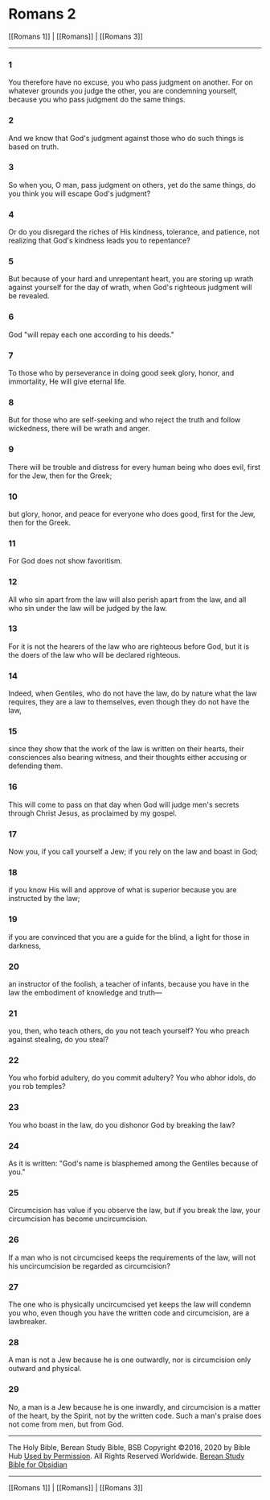 # Romans 2

[[Romans 1]] | [[Romans]] | [[Romans 3]]

---

### 1
You therefore have no excuse, you who pass judgment on another. For on whatever grounds you judge the other, you are condemning yourself, because you who pass judgment do the same things.

### 2
And we know that God's judgment against those who do such things is based on truth.

### 3
So when you, O man, pass judgment on others, yet do the same things, do you think you will escape God's judgment?

### 4
Or do you disregard the riches of His kindness, tolerance, and patience, not realizing that God's kindness leads you to repentance?

### 5
But because of your hard and unrepentant heart, you are storing up wrath against yourself for the day of wrath, when God's righteous judgment will be revealed.

### 6
God "will repay each one according to his deeds."

### 7
To those who by perseverance in doing good seek glory, honor, and immortality, He will give eternal life.

### 8
But for those who are self-seeking and who reject the truth and follow wickedness, there will be wrath and anger.

### 9
There will be trouble and distress for every human being who does evil, first for the Jew, then for the Greek;

### 10
but glory, honor, and peace for everyone who does good, first for the Jew, then for the Greek.

### 11
For God does not show favoritism.

### 12
All who sin apart from the law will also perish apart from the law, and all who sin under the law will be judged by the law.

### 13
For it is not the hearers of the law who are righteous before God, but it is the doers of the law who will be declared righteous.

### 14
Indeed, when Gentiles, who do not have the law, do by nature what the law requires, they are a law to themselves, even though they do not have the law,

### 15
since they show that the work of the law is written on their hearts, their consciences also bearing witness, and their thoughts either accusing or defending them.

### 16
This will come to pass on that day when God will judge men's secrets through Christ Jesus, as proclaimed by my gospel.

### 17
Now you, if you call yourself a Jew; if you rely on the law and boast in God;

### 18
if you know His will and approve of what is superior because you are instructed by the law;

### 19
if you are convinced that you are a guide for the blind, a light for those in darkness,

### 20
an instructor of the foolish, a teacher of infants, because you have in the law the embodiment of knowledge and truth—

### 21
you, then, who teach others, do you not teach yourself? You who preach against stealing, do you steal?

### 22
You who forbid adultery, do you commit adultery? You who abhor idols, do you rob temples?

### 23
You who boast in the law, do you dishonor God by breaking the law?

### 24
As it is written: "God's name is blasphemed among the Gentiles because of you."

### 25
Circumcision has value if you observe the law, but if you break the law, your circumcision has become uncircumcision.

### 26
If a man who is not circumcised keeps the requirements of the law, will not his uncircumcision be regarded as circumcision?

### 27
The one who is physically uncircumcised yet keeps the law will condemn you who, even though you have the written code and circumcision, are a lawbreaker.

### 28
A man is not a Jew because he is one outwardly, nor is circumcision only outward and physical.

### 29
No, a man is a Jew because he is one inwardly, and circumcision is a matter of the heart, by the Spirit, not by the written code. Such a man's praise does not come from men, but from God.

---

The Holy Bible, Berean Study Bible, BSB
Copyright ©2016, 2020 by Bible Hub
[Used by Permission](https://berean.bible/terms.htm). All Rights Reserved Worldwide.
[Berean Study Bible for Obsidian](https://github.com/gapmiss/berean-study-bible-for-obsidian)

---

[[Romans 1]] | [[Romans]] | [[Romans 3]]

